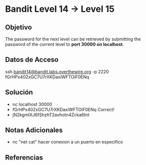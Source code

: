 # Bandit Level 14 → Level 15

## Objetivo

The password for the next level can be retrieved by submitting the password of the current level to **port 30000 on localhost**.

## Datos de Acceso
ssh bandit14@bandit.labs.overthewire.org -p 2220
fGrHPx402xGC7U7rXKDaxiWFTOiF0ENq

## Solución  
- nc localhost 30000
- fGrHPx402xGC7U7rXKDaxiWFTOiF0ENq
     Correct!
- jN2kgmIXJ6fShzhT2avhotn4Zcka6tnt

## Notas Adicionales
- nc "net cat" hacer conexion a un puerto en especifico

## Referencias